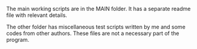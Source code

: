 The main working scripts are in the MAIN folder. It has a separate readme file with relevant details.

The other folder has miscellaneous test scripts written by me and some codes from other authors. These files are not a necessary part of the program.
